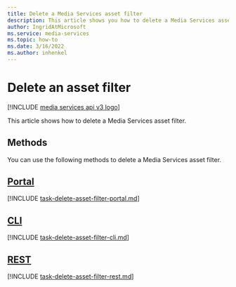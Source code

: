```yaml
---
title: Delete a Media Services asset filter
description: This article shows you how to delete a Media Services asset filter.
author: IngridAtMicrosoft
ms.service: media-services
ms.topic: how-to
ms.date: 3/16/2022
ms.author: inhenkel
---
```


# Delete an asset filter

[!INCLUDE [media services api v3 logo](./includes/v3-hr.md)]

This article shows how to delete a Media Services asset filter.

## Methods

You can use the following methods to delete a Media Services asset filter.

## [Portal](#tab/portal/)

[!INCLUDE [task-delete-asset-filter-portal.md](./includes/task-delete-asset-filter-portal.md)]

## [CLI](#tab/cli/)

[!INCLUDE [task-delete-asset-filter-cli.md](./includes/task-delete-asset-filter-cli.md)]

## [REST](#tab/rest/)

[!INCLUDE [task-delete-asset-filter-rest.md](./includes/task-delete-asset-filter-rest.md)]

